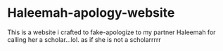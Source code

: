 # Haleemah-apology-website
This is a website i crafted to fake-apologize to my partner Haleemah for calling her a scholar...lol.
as if she is not a scholarrrrr
